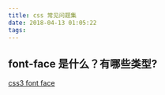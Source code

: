 ```yaml
---
title: css 常见问题集
date: 2018-04-13 01:05:22
tags:
---
```


## font-face 是什么？有哪些类型?
[css3 font face](https://www.w3cplus.com/content/css3-font-face)


